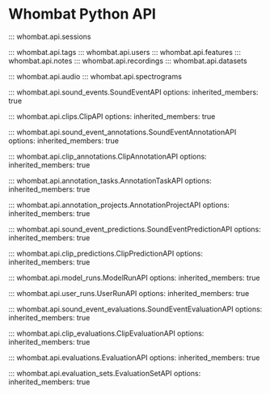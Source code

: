# Whombat Python API

::: whombat.api.sessions

::: whombat.api.tags
::: whombat.api.users
::: whombat.api.features
::: whombat.api.notes
::: whombat.api.recordings
::: whombat.api.datasets

::: whombat.api.audio
::: whombat.api.spectrograms

::: whombat.api.sound_events.SoundEventAPI
    options:
        inherited_members: true

::: whombat.api.clips.ClipAPI
    options:
        inherited_members: true

::: whombat.api.sound_event_annotations.SoundEventAnnotationAPI
    options:
        inherited_members: true

::: whombat.api.clip_annotations.ClipAnnotationAPI
    options:
        inherited_members: true

::: whombat.api.annotation_tasks.AnnotationTaskAPI
    options:
        inherited_members: true

::: whombat.api.annotation_projects.AnnotationProjectAPI
    options:
        inherited_members: true

::: whombat.api.sound_event_predictions.SoundEventPredictionAPI
    options:
        inherited_members: true

::: whombat.api.clip_predictions.ClipPredictionAPI
    options:
        inherited_members: true

::: whombat.api.model_runs.ModelRunAPI
    options:
        inherited_members: true

::: whombat.api.user_runs.UserRunAPI
    options:
        inherited_members: true

::: whombat.api.sound_event_evaluations.SoundEventEvaluationAPI
    options:
        inherited_members: true

::: whombat.api.clip_evaluations.ClipEvaluationAPI
    options:
        inherited_members: true

::: whombat.api.evaluations.EvaluationAPI
    options:
        inherited_members: true

::: whombat.api.evaluation_sets.EvaluationSetAPI
    options:
        inherited_members: true
